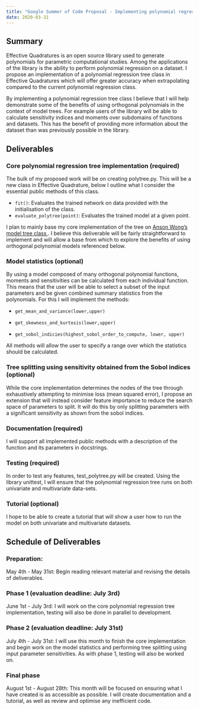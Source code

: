 ```yaml
---
title: "Google Summer of Code Proposal - Implementing polynomial regression trees in Effective Quadratures"
date: 2020-03-31
---
```

## Summary
Effective Quadratures is an open source library used to generate polynomials for parametric computational studies. Among the applications of the library is the ability to perform polynomial regression on a dataset. I propose an implementation of a polynomial regression tree class in Effective Quadratures which will offer greater accuracy when extrapolating compared to the current polynomial regression class.

By implementing a polynomial regression tree class I believe that I will help demonstrate some of the benefits of using orthogonal polynomials in the context of model trees. For example users of the library will be able to calculate sensitivity indices and moments over subdomains of functions and datasets. This has the benefit of providing more information about the dataset than was previously possible in the library.


## Deliverables

### Core polynomial regression tree implementation (required)
The bulk of my proposed work will be on creating polytree.py. This will be a new class in Effective Quadrature, below I outline what I consider the essential public methods of this class.

-   ```fit()```: Evaluates the trained network on data provided with the initialisation of the class.    
-   ```evaluate_polytree(point)```: Evaluates the trained model at a given point.

I plan to mainly base my core implementation of the tree on [Anson Wong’s model tree class ](https://github.com/ankonzoid/LearningX/blob/master/advanced_ML/model_tree/src/ModelTree.py). I believe this deliverable will be fairly straightforward to implement and will allow a base from which to explore the benefits of using orthogonal polynomial models referenced below.

### Model statistics (optional)
By using a model composed of many orthogonal polynomial functions, moments and sensitivities can be calculated from each individual function. This means that the user will be able to select a subset of the input parameters and be given combined summary statistics from the polynomials. For this I will implement the methods:

-   ```get_mean_and_variance(lower,upper)```

-   ```get_skewness_and_kurtosis(lower,upper)```

-   ```get_sobol_indicies(highest_sobol_order_to_compute, lower, upper)```

All methods will allow the user to specify a range over which the statistics should be calculated.

### Tree splitting using sensitivity obtained from the Sobol indices (optional)
While the core implementation determines the nodes of the tree through exhaustively attempting to minimise loss (mean squared error), I propose an extension that will instead consider feature importance to reduce the search space of parameters to split. It will do this by only splitting parameters with a significant sensitivity as shown from the sobol indices.

### Documentation (required)
I will support all implemented public methods with a description of the function and its parameters in docstrings.  

### Testing (required)
In order to test any features, test_polytree.py will be created. Using the library unittest, I will ensure that the polynomial regression tree runs on both univariate and multivariate data-sets.

### Tutorial (optional)
I hope to be able to create a tutorial that will show a user how to run the model on both univariate and multivariate datasets.


## Schedule of Deliverables

### Preparation:
May 4th - May 31st: Begin reading relevant material and revising the details of deliverables.

### Phase 1 (evaluation deadline: July 3rd)
June 1st - July 3rd: I will work on the core polynomial regression tree implementation, testing will also be done in parallel to development.

### Phase 2 (evaluation deadline: July 31st)
July 4th - July 31st: I will use this month to finish the core implementation and begin work on the model statistics and performing tree splitting using input parameter sensitivities. As with phase 1, testing will also be worked on.  

### Final phase

August 1st - August 28th: This month will be focused on ensuring what I have created is as accessible as possible. I will create documentation and a tutorial, as well as review and optimise any inefficient code.
